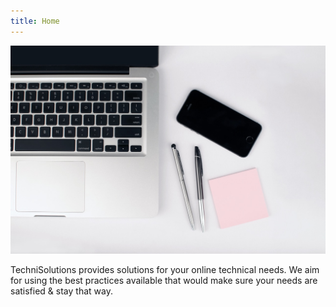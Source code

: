 ```yaml
---
title: Home
---
```


![](pexels-photo-296115.jpeg?crop=0,100,1280,500)

TechniSolutions provides solutions for your online technical needs. We aim for using the best practices available that would make sure your needs are satisfied & stay that way.